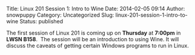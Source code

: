 Title: Linux 201 Session 1: Intro to Wine
Date: 2014-02-05 09:14
Author: snowpuppy
Category: Uncategorized
Slug: linux-201-session-1-intro-to-wine
Status: published

The first session of Linux 201 is coming up on **<span
id="OBJ_PREFIX_DWT124" class="Object"><span id="OBJ_PREFIX_DWT125"
class="Object">Thursday</span></span>** at **7:00pm** in **LWSN B158**. 
The session will be an introduction to using Wine. It will discuss the
caveats of getting certain Windows programs to run in Linux.
